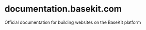 documentation.basekit.com
=========================

Official documentation for building websites on the BaseKit platform
